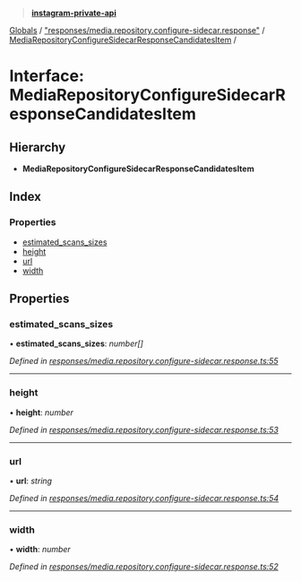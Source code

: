 > **[instagram-private-api](../README.md)**

[Globals](../globals.md) / ["responses/media.repository.configure-sidecar.response"](../modules/_responses_media_repository_configure_sidecar_response_.md) / [MediaRepositoryConfigureSidecarResponseCandidatesItem](_responses_media_repository_configure_sidecar_response_.mediarepositoryconfiguresidecarresponsecandidatesitem.md) /

# Interface: MediaRepositoryConfigureSidecarResponseCandidatesItem

## Hierarchy

* **MediaRepositoryConfigureSidecarResponseCandidatesItem**

## Index

### Properties

* [estimated_scans_sizes](_responses_media_repository_configure_sidecar_response_.mediarepositoryconfiguresidecarresponsecandidatesitem.md#estimated_scans_sizes)
* [height](_responses_media_repository_configure_sidecar_response_.mediarepositoryconfiguresidecarresponsecandidatesitem.md#height)
* [url](_responses_media_repository_configure_sidecar_response_.mediarepositoryconfiguresidecarresponsecandidatesitem.md#url)
* [width](_responses_media_repository_configure_sidecar_response_.mediarepositoryconfiguresidecarresponsecandidatesitem.md#width)

## Properties

###  estimated_scans_sizes

• **estimated_scans_sizes**: *number[]*

*Defined in [responses/media.repository.configure-sidecar.response.ts:55](https://github.com/Nerixyz/instagram-private-api/blob/e5037ee/src/responses/media.repository.configure-sidecar.response.ts#L55)*

___

###  height

• **height**: *number*

*Defined in [responses/media.repository.configure-sidecar.response.ts:53](https://github.com/Nerixyz/instagram-private-api/blob/e5037ee/src/responses/media.repository.configure-sidecar.response.ts#L53)*

___

###  url

• **url**: *string*

*Defined in [responses/media.repository.configure-sidecar.response.ts:54](https://github.com/Nerixyz/instagram-private-api/blob/e5037ee/src/responses/media.repository.configure-sidecar.response.ts#L54)*

___

###  width

• **width**: *number*

*Defined in [responses/media.repository.configure-sidecar.response.ts:52](https://github.com/Nerixyz/instagram-private-api/blob/e5037ee/src/responses/media.repository.configure-sidecar.response.ts#L52)*